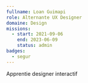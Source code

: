 ```yaml
---
fullname: Loan Guimapi
role: Alternante UX Designer
domaine: Design
missions:
  - start: 2021-09-06
    end: 2023-06-09
    status: admin
badges:
  - segur
---
```


Apprentie designer interactif 
